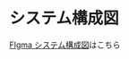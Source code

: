 # システム構成図

[FIgma システム構成図](https://www.figma.com/board/7SHY3pI4o3qGa0q5SPic2j/Onehouse.%E3%82%B7%E3%82%B9%E3%83%86%E3%83%A0%E6%A7%8B%E6%88%90%E5%9B%B3?node-id=0-1&t=BV3GGUvmf6LmI6Qw-1)はこちら

